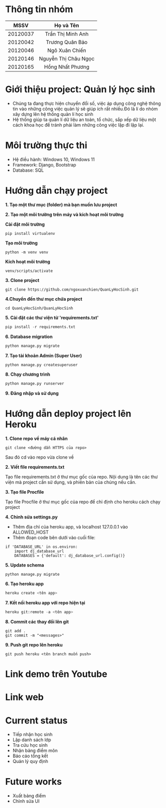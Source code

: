 # Thông tin nhóm
| MSSV | Họ và Tên |
| :---: | :---: |
| 20120037 | Trần Thị Minh Anh | 
| 20120042 | Trương Quân Bảo | 
| 20120046 | Ngô Xuân Chiến |
| 20120146 | Nguyễn Thị Châu Ngọc |
| 20120165 | Hồng Nhất Phương |

# Giới thiệu project: Quản lý học sinh
- Chúng ta đang thực hiện chuyển đổi số, việc áp dụng công nghệ thông tin vào những công việc quản lý sẽ giúp ích rất nhiều.Đó là lí do nhóm xây dựng lên hệ thống quản lí học sinh
-  Hệ thống giúp ta quản lí  dữ liệu  an toàn, tổ chức, sắp xếp dữ liệu một cách khoa học để tránh phải làm những công việc lặp đi lặp lại.

# Môi trường thực thi

- Hệ điều hành: Windows 10, Windows 11
- Framework: Django, Bootstrap
- Database: SQL

# Hướng dẫn chạy project 

**1. Tạo một thư mục (folder) mà bạn muốn lưu project**

**2. Tạo một môi trường trên máy và kích hoạt môi trường**

**Cài đặt môi trường**
```
pip install virtualenv
```

**Tạo môi trường**

```
python -m venv venv
```

**Kích hoạt môi trường**

```
venv/scripts/activate
```

**3. Clone project**
```
git clone https://github.com/ngoxuanchien/QuanLyHocSinh.git
```

**4.Chuyển đến thư mục chứa project**
```
cd QuanLyHocSinh/QuanLyHocSinh
```

**5. Cài đặt các thư viện từ 'requirements.txt'**
```python
pip install -r requirements.txt
```

**6. Database migration**
```python
python manage.py migrate
```

**7. Tạo tài khoản Admin (Super User)**
```python
python manage.py createsuperuser
``` 

**8. Chạy chương trình**
```python
python manage.py runserver
```

**9. Đăng nhập và sử dụng**

# Hướng dẫn deploy project lên Heroku
**1. Clone repo về máy cá nhân**
```
git clone <đường dẫn HTTPS của repo>
```
Sau đó cd vào repo vừa clone về

**2. Viết file requirements.txt**

Tạo file requirements.txt ở thư mục gốc của repo. Nội dung là tên các thư viện mà project cần sử dụng, và phiên bản của chúng nếu cần.

**3. Tạo file Procfile**

Tạo file Procfile ở thư mục gốc của repo để chỉ định cho heroku cách chạy project

**4. Chỉnh sửa settings.py**

- Thêm địa chỉ của heroku app, và localhost 127.0.0.1 vào ALLOWED_HOST
- Thêm đoạn code bên dưới vào cuối file:
```
if 'DATABASE_URL' in os.environ:
    import dj_database_url
    DATABASES = {'default': dj_database_url.config()}
```

**5. Update schema**

```
python manage.py migrate
```

**6. Tạo heroku app**
```python
heroku create <tên app>
```

**7. Kết nối heroku app với repo hiện tại**
```python
heroku git:remote -a <tên app>
```
**8. Commit các thay đổi lên git**
```
git add .
git commit -m "<messages>"
```
**9. Push git repo lên heroku**
```
git push heroku <tên branch muốn push>
```

# Link demo trên Youtube 


# Link web 


# Current status
- Tiếp nhận học sinh
- Lập danh sách lớp
- Tra cứu học sinh
- Nhận bảng điểm môn
- Báo cáo tổng kết
- Quản lý quy định

# Future works
- Xuất bảng điểm 
- Chỉnh sửa UI
